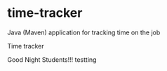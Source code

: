 # time-tracker
Java (Maven) application for tracking time on the job

Time tracker

Good Night Students!!!
testting
